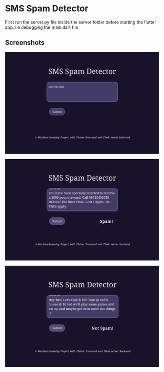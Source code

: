 # SMS Spam Detector

First run the server.py file inside the server folder before starting the flutter app, i.e debugging the main.dart file

## Screenshots

![Alt text](image.png)

![Alt text](image-1.png)

![Alt text](image-2.png)


